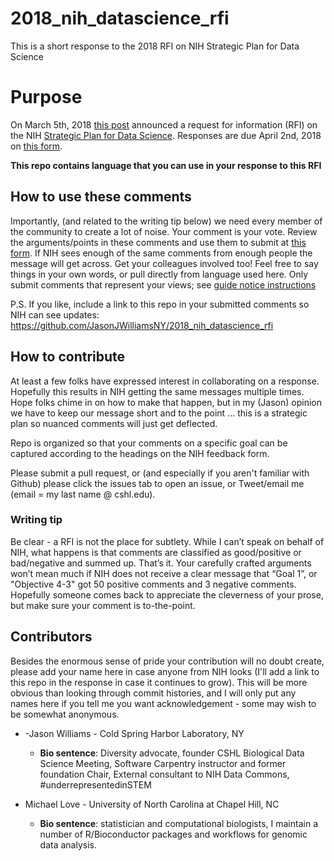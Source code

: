 # 2018_nih_datascience_rfi
This is a short response to the 2018 RFI on NIH Strategic Plan for Data Science

# Purpose
On March 5th, 2018 [this post](https://nexus.od.nih.gov/all/2018/03/05/requesting-your-input-on-the-draft-nih-strategic-plan-for-data-science/) announced a request for information (RFI) on the
NIH [Strategic Plan for Data Science](https://grants.nih.gov/grants/rfi/NIH-Strategic-Plan-for-Data-Science.pdf).
Responses are due April 2nd, 2018 on [this form](https://grants.nih.gov/grants/rfi/rfi.cfm?ID=73).

**This repo contains language that you can use in your response to this RFI**

## How to use these comments


Importantly, (and related to the writing tip below) we need every member of the
community to create a lot of noise. Your comment is your vote. Review the arguments/points in these comments and use them to submit at [this form](https://grants.nih.gov/grants/rfi/rfi.cfm?ID=73). If NIH sees enough of
the same comments from enough people the message will get across.
Get your colleagues involved too! Feel free to say things in your own words, or
pull directly from language used here. Only submit comments that represent your
views; see [guide notice instructions](https://grants.nih.gov/grants/guide/notice-files/NOT-OD-18-134.html)

P.S. If you like, include a link to this repo in your submitted comments so
NIH can see updates: https://github.com/JasonJWilliamsNY/2018_nih_datascience_rfi 


## How to contribute

At least a few folks have expressed interest in collaborating on a response.
Hopefully this results in NIH getting the same messages multiple times. Hope
folks chime in on how to make that happen, but in my (Jason) opinion we have to
keep our message short and to the point ... this is a strategic plan so nuanced
comments will just get deflected.

Repo is organized so that your comments on a specific goal can be captured
according to the headings on the NIH feedback form.

Please submit a pull request, or (and especially if you aren't familiar with
Github) please click the issues tab to open an issue, or Tweet/email me (email =
my last name @ cshl.edu).

### Writing tip

Be clear - a RFI is not the place for subtlety. While I can’t speak on behalf
of NIH, what happens is that comments are classified as good/positive or
bad/negative and summed up. That’s it. Your carefully crafted arguments won’t
mean much if NIH does not receive a clear message that “Goal 1”, or
"Objective 4-3" got 50 positive comments and 3 negative comments. Hopefully
someone comes back to appreciate the cleverness of your prose, but make sure
your comment is to-the-point.


## Contributors
Besides the enormous sense of pride your contribution will no doubt create,
please add your name here in case anyone from NIH looks (I'll add a link to this
repo in the response in case it continues to grow). This will be more obvious
than looking through commit histories, and I will only put any names here if
you tell me you want acknowledgement - some may wish to be somewhat anonymous.

- -Jason Williams - Cold Spring Harbor Laboratory, NY
  - **Bio sentence**: Diversity advocate, founder CSHL Biological Data Science Meeting,
    Software Carpentry instructor and former foundation Chair, External consultant to
    NIH Data Commons, #underrepresentedinSTEM
    
- Michael Love - University of North Carolina at Chapel Hill, NC
  - **Bio sentence**: statistician and computational biologists, I maintain a number of 
    R/Bioconductor packages and workflows for genomic data analysis.
